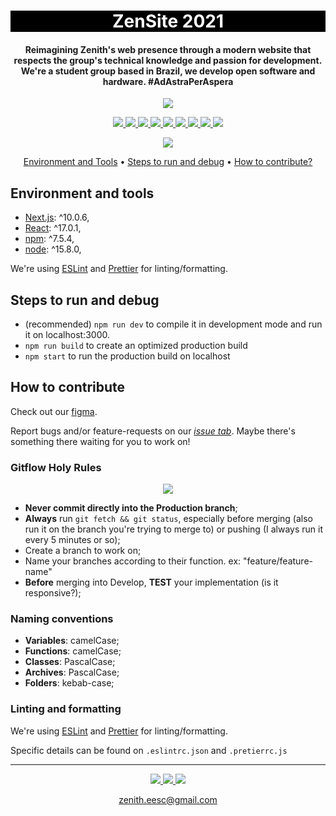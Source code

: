 <h1 align="center" style="color:white; background-color:black">ZenSite 2021</h1>

<h4 align="center">Reimagining Zenith's web presence through a modern website that respects the group's technical knowledge and passion for development. We're a student group based in Brazil, we develop open software and hardware. #AdAstraPerAspera</h4>

<p align = "center">
<a href="http://vercel.com/?utm_source=zenith-aerospace&utm_campaign=oss">
<img src="https://raw.githubusercontent.com/zenitheesc/zenith-website/8bfb22b1dbb8a86ada67ac7fbc0dfc34b9518b0d/powered-by-vercel.svg"/>
</a>
</p>

<p align="center">
	<a href="http://zenith.eesc.usp.br/">
    <img src="https://img.shields.io/badge/Zenith-software-black?style=for-the-badge"/>
    </a>
    <a href="https://eesc.usp.br/">
    <img src="https://img.shields.io/badge/Linked%20to-EESC--USP-black?style=for-the-badge"/>
    </a>
    <a href="https://github.com/zenitheesc/zenith-website/blob/main/LICENSE">
    <img src="https://img.shields.io/github/license/zenitheesc/zenith-website?style=for-the-badge"/>
    </a>
    <a href="https://github.com/zenitheesc/zenith-website/issues">
    <img src="https://img.shields.io/github/issues/zenitheesc/zenith-website?style=for-the-badge"/>
    </a>
    <a href="https://github.com/zenitheesc/zenith-website/commits/main">
    <img src="https://img.shields.io/github/commit-activity/m/zenitheesc/zenith-website?style=for-the-badge">
    </a>
    <a href="https://github.com/zenitheesc/zenith-website/graphs/contributors">
    <img src="https://img.shields.io/github/contributors/zenitheesc/zenith-website?style=for-the-badge"/>
    </a>
    <a href="https://github.com/zenitheesc/zenith-website/commits/main">
    <img src="https://img.shields.io/github/last-commit/zenitheesc/zenith-website?style=for-the-badge"/>
    </a>
    <a href="https://github.com/zenitheesc/zenith-website/issues">
    <img src="https://img.shields.io/github/issues-raw/zenitheesc/zenith-website?style=for-the-badge" />
    </a>
    <a href="https://github.com/zenitheesc/zenith-website/pulls">
    <img src = "https://img.shields.io/github/issues-pr-raw/zenitheesc/zenith-website?style=for-the-badge">
    </a>
</p>
<p align="center">
	<a href="http://zenith.eesc.usp.br/">
    <img src="https://img.shields.io/website?style=for-the-badge&url=https%3A%2F%2Fzenith.eesc.usp.br"/>
    </a>

</p>

<p align="center">
    <a href="#environment-and-tools">Environment and Tools</a> •
    <a href="#steps-to-run-and-debug">Steps to run and debug</a> •
    <a href="#how-to-contribute">How to contribute?</a>
</p>

## Environment and tools

  - [Next.js](https://nextjs.org/): ^10.0.6,
  - [React](https://reactjs.org/): ^17.0.1,
  - [npm](https://www.npmjs.com/get-npm): ^7.5.4,
  - [node](https://www.npmjs.com/get-npm): ^15.8.0,

We're using [ESLint](https://marketplace.visualstudio.com/items?itemName=dbaeumer.vscode-eslint) and [Prettier](https://marketplace.visualstudio.com/items?itemName=esbenp.prettier-vscode) for linting/formatting.

## Steps to run and debug

 -  (recommended) `npm run dev` to compile it in development mode and run it on localhost:3000.
 -  `npm run build` to create an optimized production build
 -  `npm start` to run the production build on localhost

## How to contribute

Check out our [figma](https://www.figma.com/file/eA9iZxhtQnhIC5erngA2CY/Prot%C3%B3tipos-Zenith?node-id=0%3A1).

Report bugs and/or feature-requests on our [_issue tab_](https://github.com/zenitheesc/zenith-website/issues). Maybe there's something there waiting for you to work on!

### Gitflow **Holy** Rules

<p align="center">
<a href="https://raw.githubusercontent.com/zenitheesc/zenith-website/assets/gitflow.png" target="_blank">
<img src="https://raw.githubusercontent.com/zenitheesc/zenith-website/assets/gitflow.png"/>
</a>
</p>

- **Never commit directly into the Production branch**;
- **Always** run `git fetch && git status`, especially before merging (also run it on the branch you're trying to merge to) or pushing (I always run it every 5 minutes or so);
- Create a branch to work on;
- Name your branches according to their function. ex: "feature/feature-name"
- **Before** merging into Develop, **TEST** your implementation (is it responsive?);

### Naming conventions

- **Variables**: camelCase;
- **Functions**: camelCase;
- **Classes**: PascalCase;
- **Archives**: PascalCase;
- **Folders**: kebab-case;

### Linting and formatting

We're using [ESLint](https://marketplace.visualstudio.com/items?itemName=dbaeumer.vscode-eslint) and [Prettier](https://marketplace.visualstudio.com/items?itemName=esbenp.prettier-vscode) for linting/formatting.

Specific details can be found on `.eslintrc.json` and `.pretierrc.js`

---

<p align="center">
    <a href="http://zenith.eesc.usp.br">
    <img src="https://img.shields.io/badge/Check%20out-Zenith's Oficial Website-black?style=for-the-badge" />
    </a> 
    <a href="https://www.facebook.com/zenitheesc">
    <img src="https://img.shields.io/badge/Like%20us%20on-facebook-blue?style=for-the-badge"/>
    </a> 
    <a href="https://www.instagram.com/zenith_eesc/">
    <img src="https://img.shields.io/badge/Follow%20us%20on-Instagram-red?style=for-the-badge"/>
    </a>

</p>
<p align = "center">
<a href="zenith.eesc@gmail.com">zenith.eesc@gmail.com</a>
</p>
